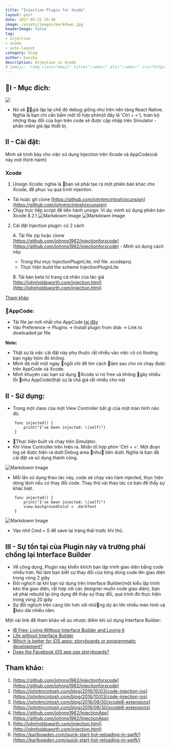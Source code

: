 ```yaml
---
title: "Injection Plugin for Xcode"
layout: post
date: 2017-05-22 19:30
image: /assets/images/markdown.jpg
headerImage: false
tag:
- injection
- xcode
- auto-layout
category: blog
author: bunchu
description: Injection in Xcode
# jemoji: '<img class="emoji" title=":ramen:" alt=":ramen:" src="https://assets.github.com/images/icons/emoji/unicode/1f35c.png" height="20" width="20" align="absmiddle">'
---
```


## I - Mục đích:
![](https://raw.githubusercontent.com/johnno1962/injectionforxcode/master/documentation/images/injected.gif)

- Nó sẽ giả lập lại chế độ debug giống như trên nền tảng React Native. Nghĩa là bạn chỉ cần bấm một tổ hợp phím(ở đây là 'Ctrl + ='), toàn bộ những thay đổi của bạn trên code sẽ được cập nhập trên Simulator - phần mềm giả lập thiết bị.

## II - Cài đặt: 
Mình sẽ trình bày cho việc sử dụng Injection trên Xcode và AppCode(cái này mới thịnh hành)
### Xcode
1. Unsign Xcode: nghĩa là bạn sẽ phải tạo ra một phiên bản khác cho Xcode, để phục vụ quá trình injection.
- Tải hoặc git clone [https://github.com/johntmcintosh/xcunsign](https://github.com/johntmcintosh/xcunsign)
- Chạy trực tiếp script để tiến hành unsign.
Ví dụ: mình sử dụng phiên bản Xcode 8.2.1
![Markdowm Image]({{site.url}}/assets/post/2017/injection/unsign.png)
![Markdowm Image]({{site.url}}/assets/post/2017/injection/unsign_1.png)

2. Cài đặt Injection plugin: có 2 cách 

    A. Tải file zip hoặc clone [https://github.com/johnno1962/injectionforxcode](https://github.com/johnno1962/injectionforxcode) - Mình sử dụng cách này. 
    - Trong thư mục InjectionPluginLite, mở file .xcodeproj
    - Thực hiện build the scheme InjectionPluginLite
    
    B. Tải bản beta từ trang cá nhân của tác giả [http://johnholdsworth.com/injection.html](http://johnholdsworth.com/injection.html)

[Tham khảo](https://johntmcintosh.com/blog/2016/10/03/code-injection-ios)
### AppCode:

* Tải file jar mới nhất cho AppCode [tại đây](https://raw.githubusercontent.com/johnno1962/InjectionApp/master/InjectionAppCode/Injection.jar)
* Vào Preference -> Plugins -> Install plugin from disk -> Link to dowloaded jar file

**Note:**
- Thật sự là việc cài đặt này phụ thuộc rất nhiều vào việc cô có thương bạn ngày hôm đó không. 
- Mình đã mất một ngày ngồi chỉ để tìm cách làm sao cho nó chạy được trên AppCode và Xcode. 
- Mình khuyên các bạn sử dụng Xcode vì nó free và không gây nhiều lỗi như AppCode(thật sự là chả giá rất nhiều cho nó)

## II - Sử dụng:
* Trong một class của một View Controller bất gì của một màn hình nào đó. 

```
    func injected() {
        print("I've been injected: \(self)")
    }
```
* Thực hiện built và chạy trên Simulator.
* Khi View Controller trên hiện ra. Nhấn tổ hợp phím 'Ctrl + ='. Một đoạn log sẽ được hiện ra dưới Debug area như bên dưới. Nghĩa là bạn đã cài đặt và sử dụng thành công.

![Markdowm Image]({{site.url}}/assets/post/2017/injection/unsign_2.png)

* Mỗi lần sử dụng thao tác này, code sẽ chạy vào hàm injected, thực hiện dòng lệnh nếu có thay đổi code. Thay thử vài thao tác cơ bản để thấy sự khác biệt.
```
    func injected() {
        print("I've been injected: \(self)")
        view.backgroundColor = .darkText
    }
```
![Markdowm Image]({{site.url}}/assets/post/2017/injection/unsign_3.png)
* Vào nhớ Cmd + S để save lại trạng thái trước khi thử.

## III - Sự tồn tại của Plugin này và trường phái chống lại Interface Builder
* Về công dụng, Plugin này khiến khích bạn lập trình giao diện bằng code nhiều hơn. Nó làm bạn biết sự thay đổi của từng dòng code lên giao diện trong vòng 2 giây
* Đối nghịch lại khi bạn sử dụng trên Interface Builder(một kiểu lập trình kéo thả giao diện, rất hợp với các designer muốn code giao diện), bạn sẽ phải rebuild lại ứng dụng để thấy sự thay đổi, quá trình đó thực hiện trong vòng 20 giây
* Sự đối nghịch trên càng lớn hơn với những dự án lớn nhiều màn hình và kéo dài nhiều năm. 

Một vài link để tham khảo về ưu nhược điểm khi sử dụng Interface Builder:
* [IB Free: Living Without Interface Builder and Loving It](https://www.raizlabs.com/dev/2016/08/ib-free-living-without-interface-builder/)
* [Life without Interface Builder](https://blog.zeplin.io/life-without-interface-builder-adbb009d2068)
* [Which is better for iOS apps: storyboards or programmatic development?](https://www.quora.com/Which-is-better-for-iOS-apps-storyboards-or-programmatic-development)
* [Does the Facebook iOS app use storyboards?](https://www.quora.com/Does-the-Facebook-iOS-app-use-storyboards)

## Tham khảo:

1. [https://github.com/johnno1962/injectionforxcode](https://github.com/johnno1962/injectionforxcode)
2. [https://johntmcintosh.com/blog/2016/10/03/code-injection-ios](https://johntmcintosh.com/blog/2016/10/03/code-injection-ios)
3. [https://johntmcintosh.com/blog/2016/09/30/xcode8-extensions](https://johntmcintosh.com/blog/2016/09/30/xcode8-extensions)
4. [https://github.com/johnno1962/InjectionApp](https://github.com/johnno1962/InjectionApp)
5. [http://johnholdsworth.com/injection.html](http://johnholdsworth.com/injection.html)
6. [https://karlbowden.com/quick-start-hot-reloading-in-swift/](https://karlbowden.com/quick-start-hot-reloading-in-swift/)